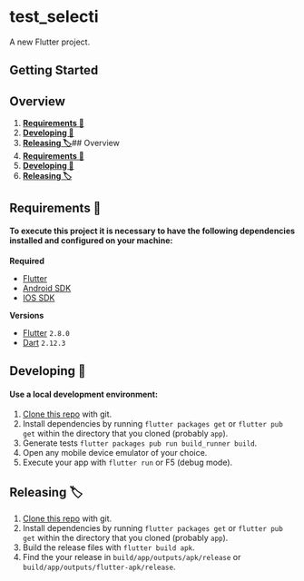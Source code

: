 # test_selecti

A new Flutter project.

## Getting Started

## Overview
1. **[Requirements 📝](#requirements-)**
2. **[Developing 👷](#developing-)**
3. **[Releasing 🏷️](#releasing-)**## Overview
1. **[Requirements 📝](#requirements-)**
2. **[Developing 👷](#developing-)**
3. **[Releasing 🏷️](#releasing-)**

## Requirements 📝
#### To execute this project it is necessary to have the following dependencies installed and configured on your machine:

**Required**
- [Flutter](https://flutter.dev/)
- [Android SDK](https://developer.android.com/studio)
- [IOS SDK](https://developer.apple.com/xcode/)

**Versions**
- [Flutter](https://flutter.dev/) `2.8.0`
- [Dart](https://dart.dev/) `2.12.3`

## Developing 👷
#### Use a local development environment:

1. [Clone this repo](https://docs.gitlab.com/ee/gitlab-basics/start-using-git.html) with git.
2. Install dependencies by running `flutter packages get` or `flutter pub get` within the directory that you cloned (probably `app`).
2. Generate tests `flutter packages pub run build_runner build`.
3. Open any mobile device emulator of your choice.
4. Execute your app with `flutter run` or F5 (debug mode).

## Releasing 🏷️

1. [Clone this repo](https://docs.gitlab.com/ee/gitlab-basics/start-using-git.html) with git.
2. Install dependencies by running `flutter packages get` or `flutter pub get` within the directory that you cloned (probably `app`).
3. Build the release files with `flutter build apk`.
4. Find the your release in `build/app/outputs/apk/release` or `build/app/outputs/flutter-apk/release`.